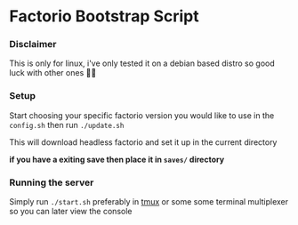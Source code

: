 # Factorio Bootstrap Script


### Disclaimer
This is only for linux, i've only tested it on a debian based distro
so good luck with other ones 🤷‍♂️


### Setup
Start choosing your specific factorio version you would like to use in the `config.sh` then run `./update.sh`

This will download headless factorio and set it up in the current directory

__if you have a exiting save then place it in `saves/` directory__

### Running the server

Simply run `./start.sh` preferably in [tmux](https://github.com/tmux/tmux)  or some some terminal multiplexer so you can later view the console
